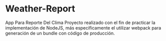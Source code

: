 # Weather-Report
App Para Reporte Del Clima 
Proyecto realizado con el fin de practicar la implementación de NodeJS, más específicamente el utilizar webpack para generación de un bundle con código de producción. 
